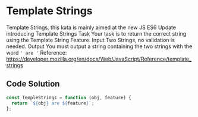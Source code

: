 # Template Strings

Template Strings, this kata is mainly aimed at the new JS ES6 Update introducing Template Strings
Task
Your task is to return the correct string using the Template String Feature.
Input
Two Strings, no validation is needed.
Output
You must output a string containing the two strings with the word ```' are '```
Reference: https://developer.mozilla.org/en/docs/Web/JavaScript/Reference/template_strings

## Code Solution

```js
const TempleStrings = function (obj, feature) {
  return `${obj} are ${feature}`;
};

```
